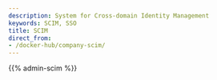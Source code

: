 ```yaml
---
description: System for Cross-domain Identity Management
keywords: SCIM, SSO
title: SCIM
direct_from:
- /docker-hub/company-scim/
---
```


{{% admin-scim %}}
